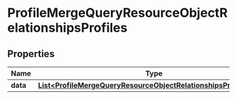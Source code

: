 # ProfileMergeQueryResourceObjectRelationshipsProfiles

## Properties
Name | Type | Description | Notes
------------ | ------------- | ------------- | -------------
**data** | [**List&lt;ProfileMergeQueryResourceObjectRelationshipsProfilesData&gt;**](ProfileMergeQueryResourceObjectRelationshipsProfilesData.md) |  |  [optional]
